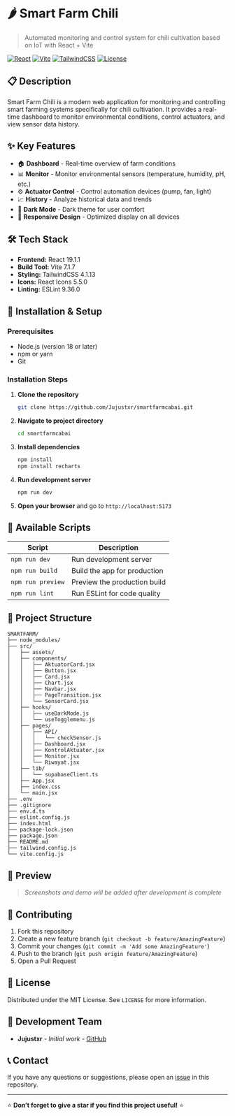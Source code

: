 

# 🌶️ Smart Farm Chili

> Automated monitoring and control system for chili cultivation based on IoT with React + Vite

[![React](https://img.shields.io/badge/React-19.1.1-61DAFB?style=flat-square\&logo=react)](https://reactjs.org/)
[![Vite](https://img.shields.io/badge/Vite-7.1.7-646CFF?style=flat-square\&logo=vite)](https://vitejs.dev/)
[![TailwindCSS](https://img.shields.io/badge/Tailwind-4.1.13-38B2AC?style=flat-square\&logo=tailwind-css)](https://tailwindcss.com/)
[![License](https://img.shields.io/badge/License-MIT-green?style=flat-square)](LICENSE)

## 📋 Description

Smart Farm Chili is a modern web application for monitoring and controlling smart farming systems specifically for chili cultivation. It provides a real-time dashboard to monitor environmental conditions, control actuators, and view sensor data history.

## ✨ Key Features

* 🏠 **Dashboard** - Real-time overview of farm conditions
* 📊 **Monitor** - Monitor environmental sensors (temperature, humidity, pH, etc.)
* ⚙️ **Actuator Control** - Control automation devices (pump, fan, light)
* 📈 **History** - Analyze historical data and trends
* 🌙 **Dark Mode** - Dark theme for user comfort
* 📱 **Responsive Design** - Optimized display on all devices

## 🛠️ Tech Stack

* **Frontend:** React 19.1.1
* **Build Tool:** Vite 7.1.7
* **Styling:** TailwindCSS 4.1.13
* **Icons:** React Icons 5.5.0
* **Linting:** ESLint 9.36.0

## 🚀 Installation & Setup

### Prerequisites

* Node.js (version 18 or later)
* npm or yarn
* Git

### Installation Steps

1. **Clone the repository**

   ```bash
   git clone https://github.com/Jujustxr/smartfarmcabai.git
   ```

2. **Navigate to project directory**

   ```bash
   cd smartfarmcabai
   ```

3. **Install dependencies**

   ```bash
   npm install
   npm install recharts
   ```

4. **Run development server**

   ```bash
   npm run dev
   ```

5. **Open your browser** and go to `http://localhost:5173`

## 📜 Available Scripts

| Script            | Description                  |
| ----------------- | ---------------------------- |
| `npm run dev`     | Run development server       |
| `npm run build`   | Build the app for production |
| `npm run preview` | Preview the production build |
| `npm run lint`    | Run ESLint for code quality  |

## 📁 Project Structure

```
SMARTFARM/
├── node_modules/
├── src/
│   ├── assets/
│   ├── components/
│   │   ├── AktuatorCard.jsx
│   │   ├── Button.jsx
│   │   ├── Card.jsx
│   │   ├── Chart.jsx
│   │   ├── Navbar.jsx
│   │   ├── PageTransition.jsx
│   │   └── SensorCard.jsx
│   ├── hooks/
│   │   ├── useDarkMode.js
│   │   └── useTogglemenu.js
│   ├── pages/
│   │   ├── API/
│   │   │   └── checkSensor.js
│   │   ├── Dashboard.jsx
│   │   ├── KontrolAktuator.jsx
│   │   ├── Monitor.jsx
│   │   └── Riwayat.jsx
│   ├── lib/
│   │   └── supabaseClient.ts
│   ├── App.jsx
│   ├── index.css
│   └── main.jsx
├── .env
├── .gitignore
├── env.d.ts
├── eslint.config.js
├── index.html
├── package-lock.json
├── package.json
├── README.md
├── tailwind.config.js
└── vite.config.js
```

## 🎨 Preview

> *Screenshots and demo will be added after development is complete*

## 🤝 Contributing

1. Fork this repository
2. Create a new feature branch (`git checkout -b feature/AmazingFeature`)
3. Commit your changes (`git commit -m 'Add some AmazingFeature'`)
4. Push to the branch (`git push origin feature/AmazingFeature`)
5. Open a Pull Request

## 📝 License

Distributed under the MIT License. See `LICENSE` for more information.

## 👥 Development Team

* **Jujustxr** - *Initial work* - [GitHub](https://github.com/Jujustxr)

## 📞 Contact

If you have any questions or suggestions, please open an [issue](https://github.com/Jujustxr/smartfarmcabai/issues) in this repository.

---

⭐ **Don’t forget to give a star if you find this project useful!** ⭐

